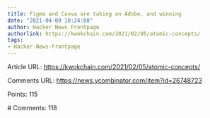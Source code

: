 ```yaml
---
title: Figma and Canva are taking on Adobe, and winning
date: "2021-04-09 10:24:08"
author: Hacker News Frontpage
authorlink: https://kwokchain.com/2021/02/05/atomic-concepts/
tags:
- Hacker-News-Frontpage
---
```


<p>Article URL: <a href="https://kwokchain.com/2021/02/05/atomic-concepts/">https://kwokchain.com/2021/02/05/atomic-concepts/</a></p>
<p>Comments URL: <a href="https://news.ycombinator.com/item?id=26748723">https://news.ycombinator.com/item?id=26748723</a></p>
<p>Points: 115</p>
<p># Comments: 118</p>
